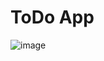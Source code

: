 # ToDo App
![image](https://github.com/RandeepSaj/ToDoreact/assets/141913655/4f080e15-07f0-40e8-823a-fe660401d7a2)



